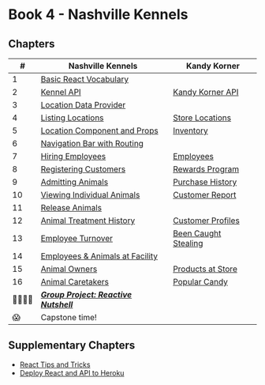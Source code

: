 # Book 4 - Nashville Kennels

## Chapters

| #  | Nashville Kennels | Kandy Korner |
|--|--|--|
| 1 | [Basic React Vocabulary](./chapters/REACT_BASICS.md) |  |
| 2 | [Kennel API](./chapters/KENNEL_API.md) | [Kandy Korner API](./chapters/KANDY_API.md) |
| 3 | [Location Data Provider](./chapters/DATA_PROVIDER.md) |  |
| 4 | [Listing Locations](./chapters/LIST_USECONTEXT.md) | [Store Locations](./chapters/KK_STORES.md) |
| 5 | [Location Component and Props](./chapters/PROPS.md) | [Inventory](./chapters/KK_INVENTORY.md) |
| 6 | [Navigation Bar with Routing](./chapters/ROUTING.md) |  |
| 7 | [Hiring Employees](./chapters/FORMS_USEREF.md) | [Employees](./chapters/KK_EMPLOYEES.md) |
| 8 | [Registering Customers](./chapters/AUTHENTICATION.md) | [Rewards Program](./chapters/KK_CUSTOMERS.md) |
| 9 | [Admitting Animals](./chapters/HOC_PROVIDER.md) | [Purchase History](./chapters/KK_PURCHASES.md) |
| 10 | [Viewing Individual Animals](./chapters/DYNAMIC_ROUTING.md) | [Customer Report](./chapters/KK_REPORT.md) |
| 11 | [Release Animals](./chapters/DELETE.md) |  |
| 12 | [Animal Treatment History](./chapters/EDIT.md) | [Customer Profiles](./chapters/KK_PROFILES.md) |
| 13 | [Employee Turnover](./chapters/DELETE.md) | [Been Caught Stealing](./chapters/KK_DELETE.md) |
| 14 | [Employees &amp; Animals at Facility](./chapters/FACILITY_PROVIDERS.md) |  |
| 15 | [Animal Owners](./chapters/ANIMAL_PROVIDERS.md) | [Products at Store](./chapters/KK_STORE_PROVIDERS.md) |
| 16 | [Animal Caretakers](./chapters/EMPLOYEE_PROVIDERS.md) | [Popular Candy](./chapters/KK_CANDY_PROVIDERS.md) |
| 👨‍👨‍👦‍👦 | [**_Group Project: Reactive Nutshell_**](./chapters/REACT_NUTSHELL.md) |  |
| 😱 | Capstone time! |  |


## Supplementary Chapters

* [React Tips and Tricks](./chapters/REACT_TIPS.md)
* [Deploy React and API to Heroku](./chapters/JSON_SERVER_HEROKU.md)
